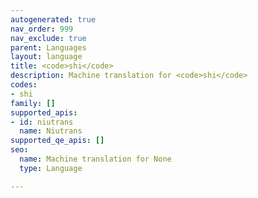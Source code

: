 ```yaml
---
autogenerated: true
nav_order: 999
nav_exclude: true
parent: Languages
layout: language
title: <code>shi</code>
description: Machine translation for <code>shi</code>
codes:
- shi
family: []
supported_apis:
- id: niutrans
  name: Niutrans
supported_qe_apis: []
seo:
  name: Machine translation for None
  type: Language

---
```


